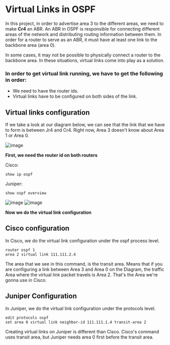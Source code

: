 # Virtual Links in OSPF

In this project, in order to advertise area 3 to the different areas, we need to make <b>Cr4</b> an ABR.
An ABR in OSPF is responsible for connecting different areas of the network and distributing routing information between them. In order for a router to serve as an ABR, it must have at least one link to the backbone area (area 0).

In some cases, it may not be possible to physically connect a router to the backbone area. In these situations, virtual links come into play as a solution.

### In order to get virtual link running, we have to get the following in order:
- We need to have the router ids.
- Virtual links have to be configured on both sides of the link.

## Virtual links configuration

If we take a look at our diagram below, we can see that the link that we have to form is between Jr4 and Cr4. Right now, Area 3 doesn't know about Area 1 or Area 0.

![image](https://user-images.githubusercontent.com/118945715/215355081-e4b8e3c3-ba31-4ab3-800e-8b138b085c48.png)


<b> First, we need the router id on both routers</b>

Cisco:
```commandline
show ip ospf
```
Juniper:
```commandline
show ospf overview
```
![image](https://user-images.githubusercontent.com/118945715/215355357-b1dfb4fc-6cfa-4f89-8379-b091d4261767.png) ![image](https://user-images.githubusercontent.com/118945715/215355380-0c513921-7043-4cc8-a694-135734c6509f.png)



<b> Now we do the virtual link configuration </b>

## Cisco configuration
In Cisco, we do the virtual link configuration under the ospf process level.

```commandline
router ospf 1
area 2 virtual link 111.111.2.4
```
The area that we see in this command, is the transit area. Means that if you are configuring a link between Area 3 and Area 0 on the Diagram, the traffic Area where the virtual link packet travels is Area 2. That's the Area we're gonna use in Cisco.

## Juniper Configuration
In Juniper, we do the virtual link configuration under the protocols level.

```commandline
edit protocols ospf
set area 0 virtual link neighbor-id 111.111.1.4 transit-area 2
```
Creating virtual links on Juniper is different than Cisco. Cisco's command uses transit area, but Juniper needs area 0 first before the transit area.
